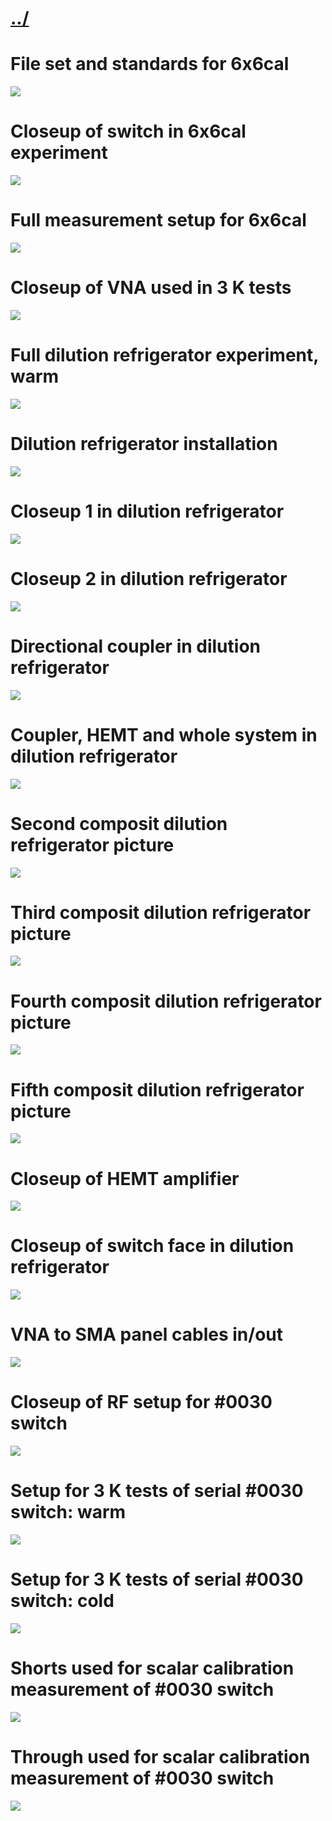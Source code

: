 # [../](../)

# File set and standards for 6x6cal

![](6x6dataplan.png)

# Closeup of switch in 6x6cal experiment

![](3kcal1.png)

# Full measurement setup for 6x6cal

![](3kcal2.png)

# Closeup of VNA used in 3 K tests

![](VNA.png)

# Full dilution refrigerator experiment, warm

![](whole_warm_system.png)

# Dilution refrigerator installation

![](cold_image_whole.png)

# Closeup 1 in dilution refrigerator

![](cold_switch_closeup1.png)

# Closeup 2 in dilution refrigerator

![](cold_switch_closeup2.png)

# Directional coupler in dilution refrigerator

![](coupler.png)

# Coupler, HEMT and whole system in dilution refrigerator

![](dil_fridge_cold_parts.png)

# Second composit dilution refrigerator picture

![](dilfridge1.png)

# Third composit dilution refrigerator picture

![](dilfridge2.png)

# Fourth composit dilution refrigerator picture
![](dilfridge3.png)
# Fifth composit dilution refrigerator picture
![](dilfridge4.png)
# Closeup of HEMT amplifier
![](hemt.png)
# Closeup of switch face in dilution refrigerator
![](switch-face-1.jpg)
# VNA to SMA panel cables in/out
![](vna_to_panel.png)

# Closeup of RF setup for #0030 switch

![](warm_RF_closeup.png)

# Setup for 3 K tests of serial #0030 switch: warm

![](cold_switch_test.png)

# Setup for 3 K tests of serial #0030 switch: cold

![](full_test_system.png)

# Shorts used for scalar calibration measurement of #0030 switch

![](shorts.png)

# Through used for scalar calibration measurement of #0030 switch

![](thru.png)


